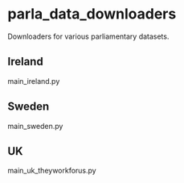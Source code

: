 # parla_data_downloaders

Downloaders for various parliamentary datasets.

## Ireland

main_ireland.py

## Sweden

main_sweden.py

## UK

main_uk_theyworkforus.py
